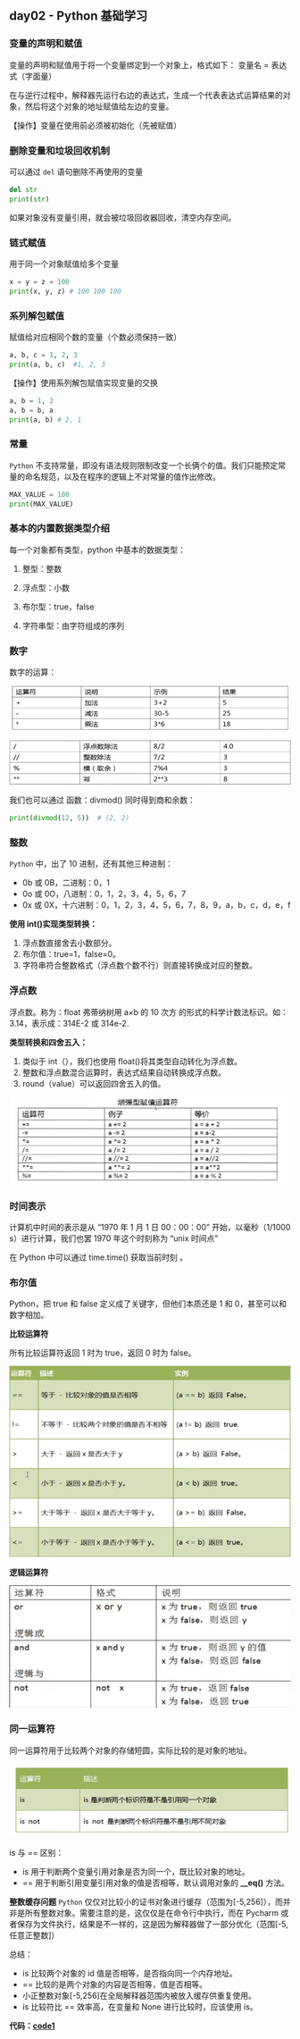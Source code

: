 ## day02 - Python 基础学习

### 变量的声明和赋值

变量的声明和赋值用于将一个变量绑定到一个对象上，格式如下：
变量名 = 表达式（字面量）

在与逆行过程中，解释器先运行右边的表达式，生成一个代表表达式运算结果的对象，然后将这个对象的地址赋值给左边的变量。

【操作】变量在使用前必须被初始化（先被赋值）

### 删除变量和垃圾回收机制

可以通过 `del` 语句删除不再使用的变量

```python
del str
print(str)
```

如果对象没有变量引用，就会被垃圾回收器回收，清空内存空间。

### 链式赋值

用于同一个对象赋值给多个变量

```python
x = y = z = 100
print(x, y, z) # 100 100 100
```

### 系列解包赋值

赋值给对应相同个数的变量（个数必须保持一致）

```python
a, b, c = 1, 2, 3
print(a, b, c)  #1, 2, 3
```

【操作】使用系列解包赋值实现变量的交换

```python
a, b = 1, 2
a, b = b, a
print(a, b) # 2, 1
```

### 常量

`Python` 不支持常量，即没有语法规则限制改变一个长俩个的值。我们只能预定常量的命名规范，以及在程序的逻辑上不对常量的值作出修改。

```python
MAX_VALUE = 100
print(MAX_VALUE)
```

### 基本的内置数据类型介绍

每一个对象都有类型，python 中基本的数据类型：

1. 整型：整数

2. 浮点型：小数

3. 布尔型：true，false

4. 字符串型：由字符组成的序列

### 数字

数字的运算：

![image-20210901161557372](img/image-20210901161557372.png)

![image-20210901161628447](img/image-20210901161628447.png)

我们也可以通过 函数：divmod() 同时得到商和余数：

```python
print(divmod(12, 5))  # (2, 2)
```

### 整数

`Python` 中，出了 10 进制，还有其他三种进制：

- 0b 或 0B，二进制：0，1
- 0o 或 0O，八进制：0，1，2，3，4，5，6，7
- 0x 或 0X，十六进制：0，1，2，3，4，5，6，7，8，9，a，b，c，d，e，f

**使用 int()实现类型转换：**

1. 浮点数直接舍去小数部分。
2. 布尔值：true=1，false=0。
3. 字符串符合整数格式（浮点数个数不行）则直接转换成对应的整数。

### 浮点数

浮点数。称为：float
弗蒂纳树用 a×b 的 10 次方 的形式的科学计数法标识。如：3.14，表示成：314E-2 或 314e-2.

**类型转换和四舍五入：**

1. 类似于 int（），我们也使用 float()将其类型自动转化为浮点数。
2. 整数和浮点数混合运算时，表达式结果自动转换成浮点数。
3. round（value）可以返回四舍五入的值。

![image-20210902144141214](img/image-20210902144141214.png)

### 时间表示

计算机中时间的表示是从 “1970 年 1 月 1 日 00：00：00” 开始，以毫秒（1/1000 s）进行计算，我们也罢 1970 年这个时刻称为 “unix 时间点”

在 Python 中可以通过 time.time() 获取当前时刻 。

### 布尔值

Python，把 true 和 false 定义成了关键字，但他们本质还是 1 和 0，甚至可以和数字相加。

**比较运算符**

所有比较运算符返回 1 时为 true，返回 0 时为 false。

![image-20210902153618716](img/image-20210902153618716.png)

**逻辑运算符**

![image-20210902153856429](img/image-20210902153856429.png)

### 同一运算符

同一运算符用于比较两个对象的存储短圆，实际比较的是对象的地址。

![image-20210902154318256](img/image-20210902154318256.png)

is 与 == 区别：

- is 用于判断两个变量引用对象是否为同一个，既比较对象的地址。
- == 用于判断引用变量引用对象的值是否相等，默认调用对象的 **\_\_eq()** 方法。

**整数缓存问题**
`Python` 仅仅对比较小的证书对象进行缓存（范围为[-5,256]），而并非是所有整数对象。需要注意的是，这仅仅是在命令行中执行，而在 Pycharm 或者保存为文件执行，结果是不一样的，这是因为解释器做了一部分优化（范围[-5,任意正整数]）

总结：

- is 比较两个对象的 id 值是否相等，是否指向同一个内存地址。
- == 比较的是两个对象的内容是否相等，值是否相等。
- 小正整数对象[-5,256]在全局解释器范围内被放入缓存供重复使用。
- is 比较符比 == 效率高，在变量和 None 进行比较时，应该使用 is。


**代码：[code1](./code/01.variable.py)**